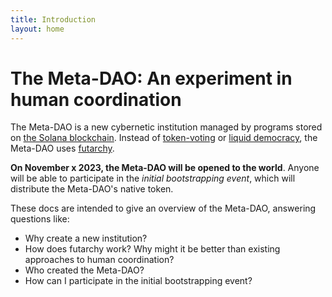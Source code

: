 ```yaml
---
title: Introduction
layout: home
---
```


# The Meta-DAO: An experiment in human coordination

The Meta-DAO is a new cybernetic institution managed by programs stored
on [the Solana blockchain](https://solana.com/). Instead of 
[token-voting](https://acceleratedcapital.substack.com/i/36799446/ii-token-based-quorum-voting) or
[liquid democracy](https://en.wikipedia.org/wiki/Liquid_democracy#:~:text=The%20concept%20of%20liquid%20democracy,a%20trusted%20person%20or%20party.), the Meta-DAO uses [futarchy](https://mason.gmu.edu/~rhanson/futarchy.html).

**On November x 2023, the Meta-DAO will be opened to the world**. Anyone will be
able to participate in the *initial bootstrapping event*, which will distribute
the Meta-DAO's native token. 

These docs are intended to give an overview of the Meta-DAO, answering questions
like:
- Why create a new institution?
- How does futarchy work? Why might it be better than existing approaches to
human coordination?
- Who created the Meta-DAO?
- How can I participate in the initial bootstrapping event?

